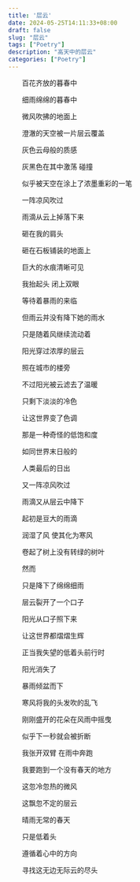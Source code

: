 ```yaml
---
title: '层云'
date: 2024-05-25T14:11:33+08:00
draft: false
slug: "层云"
tags: ["Poetry"]
description: "高天中的层云"
categories: ["Poetry"]
---
```

　　百花齐放的暮春中

　　细雨绵绵的暮春中

　　微风吹拂的地面上

　　澄澈的天空被一片层云覆盖

　　灰色云母般的质感

　　灰黑色在其中激荡 碰撞

　　似乎被天空在涂上了浓墨重彩的一笔

　　一阵凉风吹过

　　雨滴从云上掉落下来

　　砸在我的肩头

　　砸在石板铺装的地面上

　　巨大的水痕清晰可见

　　我抬起头 闭上双眼

　　等待着暴雨的来临

　　但雨云并没有降下她的雨水

　　只是随着风继续流动着

　　阳光穿过浓厚的层云

　　照在城市的楼旁

　　不过阳光被云滤去了温暖

　　只剩下淡淡的冷色

　　让这世界变了色调

　　那是一种奇怪的低饱和度

　　如同世界末日般的

　　人类最后的日出

　　又一阵凉风吹过

　　雨滴又从层云中降下

　　起初是豆大的雨滴

　　润湿了风 使其化为寒风

　　卷起了树上没有转绿的树叶

　　然而

　　只是降下了绵绵细雨

　　层云裂开了一个口子

　　阳光从口子照下来

　　让这世界都熠熠生辉

　　正当我失望的低着头前行时

　　阳光消失了

　　暴雨倾盆而下

　　寒风将我的头发吹的乱飞

　　刚刚盛开的花朵在风雨中摇曳

　　似乎下一秒就会被折断

　　我张开双臂 在雨中奔跑

　　我要跑到一个没有春天的地方

　　这忽冷忽热的微风

　　这飘忽不定的层云

　　晴雨无常的春天

　　只是低着头

　　遵循着心中的方向

　　寻找这无边无际云的尽头

　　